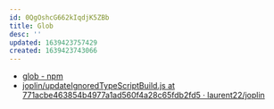 ```yaml
---
id: 0QgOshcG662kIqdjK5ZBb
title: Glob
desc: ''
updated: 1639423757429
created: 1639423743066
---
```


* [glob - npm](https://www.npmjs.com/package/glob)
* [joplin/updateIgnoredTypeScriptBuild.js at 771acbe463854b4977a1ad560f4a28c65fdb2fd5 · laurent22/joplin](https://github.com/laurent22/joplin/blob/771acbe463854b4977a1ad560f4a28c65fdb2fd5/Tools/gulp/tasks/updateIgnoredTypeScriptBuild.js#L8)
